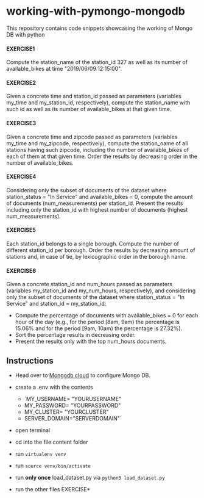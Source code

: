 # working-with-pymongo-mongodb
This repository contains code snippets showcasing the working of Mongo DB with python


#### EXERCISE1

Compute the station_name of the station_id 327 as well as its number of available_bikes at time
"2019/06/09 12:15:00".


#### EXERCISE2

Given a concrete time and station_id passed as parameters (variables my_time and my_station_id,
respectively), compute the station_name with such id as well as its number of available_bikes at that
given time.


#### EXERCISE3

Given a concrete time and zipcode passed as parameters (variables my_time and my_zipcode,
respectively), compute the station_name of all stations having such zipcode, including the number of
available_bikes of each of them at that given time. Order the results by decreasing order in the number
of available_bikes.


#### EXERCISE4

Considering only the subset of documents of the dataset where station_status = "In Service" and
available_bikes = 0, compute the amount of documents (num_measurements) per station_id. Present the
results including only the station_id with highest number of documents (highest num_measurements).


#### EXERCISE5

Each station_id belongs to a single borough. Compute the number of different station_id per borough.
Order the results by decreasing amount of stations and, in case of tie, by lexicographic order in the
borough name.


#### EXERCISE6

Given a concrete station_id and num_hours passed as parameters (variables my_station_id and
my_num_hours, respectively), and considering only the subset of documents of the dataset where
station_status = "In Service" and station_id = my_station_id:
- Compute the percentage of documents with available_bikes = 0 for each hour of the day (e.g.,
for the period [8am, 9am) the percentage is 15.06% and for the period [9am, 10am) the
percentage is 27.32%).
- Sort the percentage results in decreasing order.
- Present the results only with the top num_hours documents.

## Instructions

* Head over to [Mongodb cloud](https://cloud.mongodb.com/) to configure Mongo DB.
* create a .env with the contents 
    *  `MY_USERNAME= "YOURUSERNAME"
    *   MY_PASSWORD= "YOURPASSWORD"
    *   MY_CLUSTER= "YOURCLUSTER"
    *   SERVER_DOMAIN="SERVERDOMAIN"`

* open terminal
* cd into the file content folder
* run `virtualenv venv`
* run `source venv/bin/activate`
* run **only once** load_dataset.py via `python3 load_dataset.py`
* run the other files EXERCISE*


